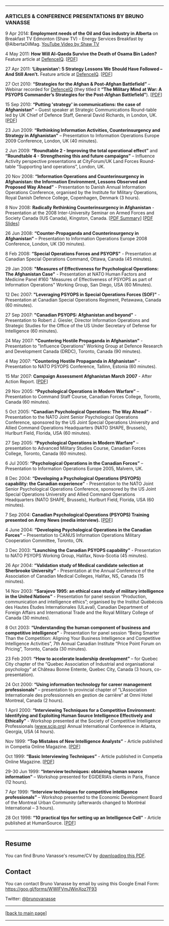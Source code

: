 ***  
### ARTICLES & CONFERENCE PRESENTATIONS BY BRUNO VANASSE

9 Apr 2014: **Employment needs of the Oil and Gas industry in Alberta** on Breakfast TV Edmonton (Shaw TV) - Energy Services Breakfast by @AlbertaOilMag. [YouTube Video by Shaw TV](https://www.youtube.com/watch?v=4wTLN24ESqs)

4 May 2011: **How Will Al-Qaeda Survive the Death of Osama Bin Laden?** Feature article at [DefenceIQ](https://www.defenceiq.com/air-land-and-sea-defence-services/articles/how-will-al-qaeda-survive-the-death-of-osama-bin-l). [[PDF](2011-05-03_Al-Qaeda_Bin_Laden_Defence-IQ.pdf)]
 
27 Apr 2011: **‘Libyanistan’: 5 Strategy Lessons We Should Have Followed – And Still Aren’t.** Feature article at [DefenceIQ](https://www.defenceiq.com/air-land-and-sea-defence-services/articles/libyafghanistan-5-strategies-we-should-have-follo). [[PDF](2011-04-26_Libyanistan_Defence-IQ.pdf)]

27 Oct 2010: **“Strategies for the Afghan & Post-Afghan Battlefield”** – Webinar recorded for [DefenceIQ](https://www.defenceiq.com/army-and-land-forces/webinars/the-military-mind-at-war-a-psyops-commander-s-stra) (they titled it **“The Military Mind at War: A PSYOPS Commander’s Strategies for the Post-Afghan Battlefield”**). [[PDF](2010-10-27_Strategies-Post-Afghan-Battlefield_BrunoVanasse.com.pdf)]

15 Sep 2010: **“Putting 'strategy' in communications: the case of Afghanistan”** – Guest speaker at Strategic Communications Round-table led by UK Chief of Defence Staff, General David Richards, in London, UK. [[PDF](2010-09-15_Strategy-communications-Afghan-case_BrunoVanasse.com.pdf)]

23 Jun 2009: **“Rethinking Information Activities, Counterinsurgency and Strategy in Afghanistan”** – Presentation to Information Operations Europe 2009 Conference, London, UK (40 minutes).

2 Jun 2009: **“Roundtable 2 - Improving the total operational effect”** and **“Roundtable 4 - Strengthening this and future campaigns”** – Influence Activity perspective presentations at CityForum/UK Land Forces Round-table “Supporting land operations”, London, UK.

20 Nov 2008: **“Information Operations and Counterinsurgency in Afghanistan: the Information Environment, Lessons Observed and Proposed Way Ahead”** - Presentation to Danish Annual Information Operations Conference, organised by the Institute for Military Operations, Royal Danish Defence College, Copenhagen, Denmark (3 hours).

8 Nov 2008: **Radically Rethinking Counterinsurgency in Afghanistan** - Presentation at the 2008 Inter-University Seminar on Armed Forces and Society Canada (IUS Canada), Kingston, Canada. [[PDF Summary](2008-11-08_Radically-Rethinking-Counterinsurgency-Strategy-Afghanistan_brunovanasse.com.pdf)] [[PDF Slides](2008-11-08_Lt-Col_Bruno_Vanasse_IUS_Canada.pdf)]

26 Jun 2008: **“Counter-Propaganda and Counterinsurgency in Afghanistan”** – Presentation to Information Operations Europe 2008 Conference, London, UK (30 minutes).

8 Feb 2008: **“Special Operations Forces and PSYOPS"** - Presentation at Canadian Special Operations Command, Ottawa, Canada (45 minutes).

29 Jan 2008: **"Measures of Effectiveness for Psychological Operations: The Afghanistan Case"** - Presentation at NATO Human Factors and Medicine Panel #160 "Measures of Effectiveness of PSYOPS as part of Information Operations" Working Group, San Diego, USA (60 Minutes).

12 Dec 2007: **"Leveraging PSYOPS in Special Operations Forces (SOF)"** - Presentation at Canadian Special Operations Regiment, Petawawa, Canada (60 minutes).

27 Sep 2007: **"Canadian PSYOPS: Afghanistan and beyond"** - Presentation to Robert J. Giesler, Director Information Operations and Strategic Studies for the Office of the US Under Secretary of Defense for Intelligence (60 minutes).
 
24 May 2007: **"Countering Hostile Propaganda in Afghanistan"** - Presentation to "Influence Operations" Working Group at Defence Research and Development Canada (DRDC), Toronto, Canada (90 minutes).

4 May 2007: **“Countering Hostile Propaganda in Afghanistan”** - Presentation to NATO PSYOPS Conference, Tallinn, Estonia (60 minutes).

15 Mar 2007: **Campaign Assessment Afghanistan March 2007** - After Action Report. [[PDF](2007-03-15_Campaign-Assessment-Afghanistan_BrunoVanasse.com.pdf)]

29 Nov 2005: **“Psychological Operations in Modern Warfare”** – Presentation to Command Staff Course, Canadian Forces College, Toronto, Canada (60 minutes).

5 Oct 2005: **“Canadian Psychological Operations: The Way Ahead”** - Presentation to the NATO Joint Senior Psychological Operations Conference, sponsored by the US Joint Special Operations University and Allied Command Operations Headquarters (NATO SHAPE, Brussels), Hurlburt Field, Florida, USA (60 minutes).

27 Sep 2005:	**“Psychological Operations in Modern Warfare”** – presentation to Advanced Military Studies Course, Canadian Forces College, Toronto, Canada (60 minutes).

6 Jul 2005: **“Psychological Operations in the Canadian Forces”** – Presentation to Information Operations Europe 2005, Malvern, UK.

8 Dec 2004:  **“Developing a Psychological Operations (PSYOPS) capability: the Canadian experience”** - Presentation to the NATO Joint Senior Psychological Operations Conference, sponsored by the US Joint Special Operations University and Allied Command Operations Headquarters (NATO SHAPE, Brussels), Hurlburt Field, Florida, USA (60 minutes).

7 Sep 2004: **Canadian Psychological Operations (PSYOPS) Training presented on Army News (media interview).** [[PDF](2004-09-07_Canadian-PSYOPS-Training_Army-News_Bruno_Vanasse.com.pdf)]

4 June 2004: **“Developing Psychological Operations in the Canadian Forces”** – Presentation to CANUS Information Operations Military Cooperation Committee, Toronto, ON.

3 Dec 2003: **“Launching the Canadian PSYOPS capability”** - Presentation to NATO PSYOPS Working Group, Halifax, Nova-Scotia (45 minutes).

26 Apr 2004: **“Validation study of Medical candidate selection at Sherbrooke University”** - Presentation at the Annual Conference of the Association of Canadian Medical Colleges, Halifax, NS, Canada (15 minutes).

14 Nov 2003:	**“Sarajevo 1995: an ethical case study of military intelligence in the United Nations”** - Presentation for panel session “Production, communication and intelligence ethics”; organised by the Institut Québécois des Hautes Études Internationales (ULaval), Canadian Department of Foreign Affairs and International Trade and the Royal Military College of Canada (30 minutes). 

8 Oct 2003: **“Understanding the human component of business and competitive intelligence”** - Presentation for panel session “Being Smarter Than the Competition: Aligning Your Business Intelligence and Competitive Intelligence Activities”, 7th Annual Canadian Institute “Price Point Forum on Pricing”, Toronto, Canada (30 minutes). 

23 Feb 2001: **“How to accelerate leadership development”** – for Quebec City chapter of the “Quebec Association of Industrial and organisational psychology” at Château Bonne Entente, Quebec City, Canada (3 hours, co-presentation). 

24 Oct 2000: **“Using information technology for career management professionals”** – presentation to provincial chapter of “L’Association Internationale des professionnels en gestion de carrière” at Omni Hotel Montreal, Canada (2 hours).

1 April 2000: **“Interviewing Techniques for a Competitive Environment: Identifying and Exploiting Human Source Intelligence Effectively and Ethically”** - Workshop presented at the Society of Competitive Intelligence Professionals (www.scip.org) Annual International Conference in Atlanta, Georgia, USA (4 hours).

Nov 1999: **“Top Mistakes of New Intelligence Analysts”** - Article published in Competia Online Magazine. [[PDF](1999-03-01_Top-Mistakes-New-Intelligence-Analysts_BrunoVanasse.com.pdf)]

Oct 1999: **“Basic Interviewing Techniques”** - Article published in Competia Online Magazine. [[PDF](1999-02-01_Basic_Interviewing_Techniques_BrunoVanasse.com.pdf)]

29-30 Jun 1999: **“Interview techniques: obtaining human source information”** – Workshop presented for EGIDERIA’s clients in Paris, France (12 hours). 

7 Apr 1999: **“Interview techniques for competitive intelligence professionals”** – Workshop presented to the Economic Development Board of the Montreal Urban Community (afterwards changed to Montréal International – 3 hours).

28 Oct 1998: **“10 practical tips for setting up an Intelligence Cell”** - Article published at HumanSource. [[PDF](1998-10-28_10-practical-tips-Intelligence-Cell_BrunoVanasse.com.pdf)]

***  

## Resume

You can find Bruno Vanasse's resume/CV by [downloading this PDF](https://brunovanasse.github.io/Bruno_Vanasse.pdf).


## Contact 

You can contact Bruno Vanasse by email by using this Google Email Form: https://goo.gl/forms/WWIFVmJWinXoz7F93

Twitter: [@brunovanasse](https://twitter.com/brunovanasse)

* * *

[[back to main page](https://brunovanasse.github.io)]

* * *


